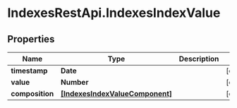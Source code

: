 # IndexesRestApi.IndexesIndexValue

## Properties

Name | Type | Description | Notes
------------ | ------------- | ------------- | -------------
**timestamp** | **Date** |  | [optional] 
**value** | **Number** |  | [optional] 
**composition** | [**[IndexesIndexValueComponent]**](IndexesIndexValueComponent.md) |  | [optional] 



